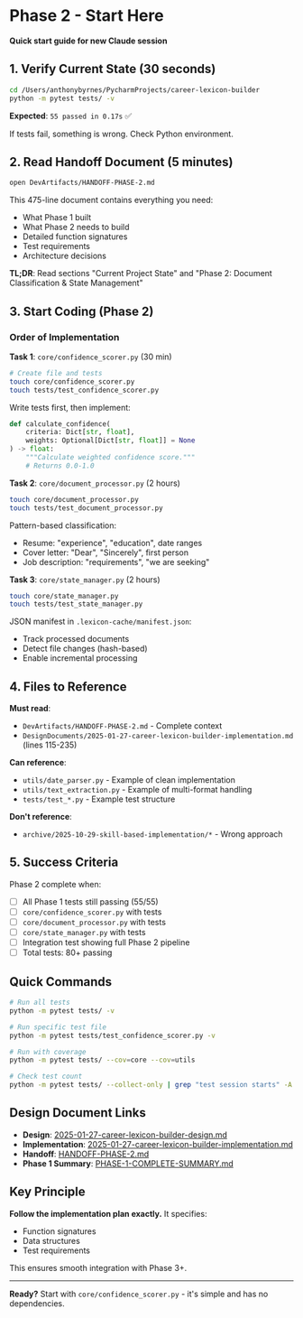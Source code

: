 # Phase 2 - Start Here

**Quick start guide for new Claude session**

## 1. Verify Current State (30 seconds)

```bash
cd /Users/anthonybyrnes/PycharmProjects/career-lexicon-builder
python -m pytest tests/ -v
```

**Expected**: `55 passed in 0.17s` ✅

If tests fail, something is wrong. Check Python environment.

## 2. Read Handoff Document (5 minutes)

```bash
open DevArtifacts/HANDOFF-PHASE-2.md
```

This 475-line document contains everything you need:
- What Phase 1 built
- What Phase 2 needs to build
- Detailed function signatures
- Test requirements
- Architecture decisions

**TL;DR**: Read sections "Current Project State" and "Phase 2: Document Classification & State Management"

## 3. Start Coding (Phase 2)

### Order of Implementation

**Task 1**: `core/confidence_scorer.py` (30 min)
```bash
# Create file and tests
touch core/confidence_scorer.py
touch tests/test_confidence_scorer.py
```

Write tests first, then implement:
```python
def calculate_confidence(
    criteria: Dict[str, float],
    weights: Optional[Dict[str, float]] = None
) -> float:
    """Calculate weighted confidence score."""
    # Returns 0.0-1.0
```

**Task 2**: `core/document_processor.py` (2 hours)
```bash
touch core/document_processor.py
touch tests/test_document_processor.py
```

Pattern-based classification:
- Resume: "experience", "education", date ranges
- Cover letter: "Dear", "Sincerely", first person
- Job description: "requirements", "we are seeking"

**Task 3**: `core/state_manager.py` (2 hours)
```bash
touch core/state_manager.py
touch tests/test_state_manager.py
```

JSON manifest in `.lexicon-cache/manifest.json`:
- Track processed documents
- Detect file changes (hash-based)
- Enable incremental processing

## 4. Files to Reference

**Must read**:
- `DevArtifacts/HANDOFF-PHASE-2.md` - Complete context
- `DesignDocuments/2025-01-27-career-lexicon-builder-implementation.md` (lines 115-235)

**Can reference**:
- `utils/date_parser.py` - Example of clean implementation
- `utils/text_extraction.py` - Example of multi-format handling
- `tests/test_*.py` - Example test structure

**Don't reference**:
- `archive/2025-10-29-skill-based-implementation/*` - Wrong approach

## 5. Success Criteria

Phase 2 complete when:
- [ ] All Phase 1 tests still passing (55/55)
- [ ] `core/confidence_scorer.py` with tests
- [ ] `core/document_processor.py` with tests
- [ ] `core/state_manager.py` with tests
- [ ] Integration test showing full Phase 2 pipeline
- [ ] Total tests: 80+ passing

## Quick Commands

```bash
# Run all tests
python -m pytest tests/ -v

# Run specific test file
python -m pytest tests/test_confidence_scorer.py -v

# Run with coverage
python -m pytest tests/ --cov=core --cov=utils

# Check test count
python -m pytest tests/ --collect-only | grep "test session starts" -A 1
```

## Design Document Links

- **Design**: [2025-01-27-career-lexicon-builder-design.md](../DesignDocuments/2025-01-27-career-lexicon-builder-design.md)
- **Implementation**: [2025-01-27-career-lexicon-builder-implementation.md](../DesignDocuments/2025-01-27-career-lexicon-builder-implementation.md)
- **Handoff**: [HANDOFF-PHASE-2.md](HANDOFF-PHASE-2.md)
- **Phase 1 Summary**: [PHASE-1-COMPLETE-SUMMARY.md](PHASE-1-COMPLETE-SUMMARY.md)

## Key Principle

**Follow the implementation plan exactly.** It specifies:
- Function signatures
- Data structures
- Test requirements

This ensures smooth integration with Phase 3+.

---

**Ready?** Start with `core/confidence_scorer.py` - it's simple and has no dependencies.
